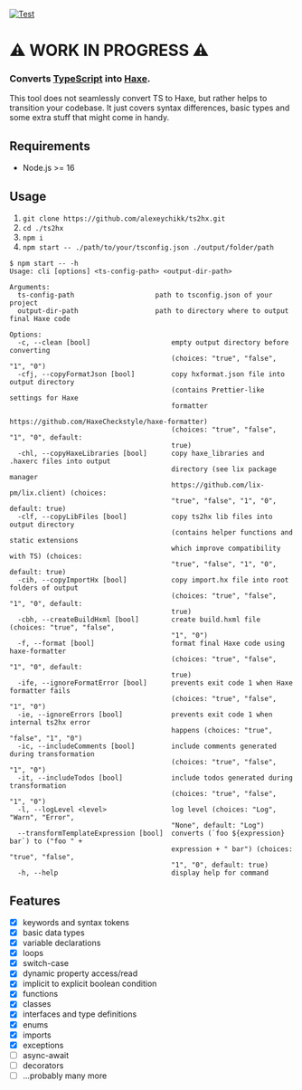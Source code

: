 [![Test](https://github.com/alexeychikk/ts2hx/actions/workflows/test.yml/badge.svg)](https://github.com/alexeychikk/ts2hx/actions/workflows/test.yml)

# ⚠️ WORK IN PROGRESS ⚠️

### Converts [TypeScript](https://www.typescriptlang.org/) into [Haxe](https://haxe.org/).

This tool does not seamlessly convert TS to Haxe, but rather helps to transition your codebase.
It just covers syntax differences, basic types and some extra stuff that might come in handy.

## Requirements

- Node.js >= 16

## Usage

1. `git clone https://github.com/alexeychikk/ts2hx.git`
2. `cd ./ts2hx`
3. `npm i`
4. `npm start -- ./path/to/your/tsconfig.json ./output/folder/path`

```console
$ npm start -- -h
Usage: cli [options] <ts-config-path> <output-dir-path>

Arguments:
  ts-config-path                    path to tsconfig.json of your project
  output-dir-path                   path to directory where to output final Haxe code

Options:
  -c, --clean [bool]                    empty output directory before converting
                                        (choices: "true", "false", "1", "0")
  -cfj, --copyFormatJson [bool]         copy hxformat.json file into output directory
                                        (contains Prettier-like settings for Haxe
                                        formatter
                                        https://github.com/HaxeCheckstyle/haxe-formatter)
                                        (choices: "true", "false", "1", "0", default:
                                        true)
  -chl, --copyHaxeLibraries [bool]      copy haxe_libraries and .haxerc files into output
                                        directory (see lix package manager
                                        https://github.com/lix-pm/lix.client) (choices:
                                        "true", "false", "1", "0", default: true)
  -clf, --copyLibFiles [bool]           copy ts2hx lib files into output directory
                                        (contains helper functions and static extensions
                                        which improve compatibility with TS) (choices:
                                        "true", "false", "1", "0", default: true)
  -cih, --copyImportHx [bool]           copy import.hx file into root folders of output
                                        (choices: "true", "false", "1", "0", default:
                                        true)
  -cbh, --createBuildHxml [bool]        create build.hxml file (choices: "true", "false",
                                        "1", "0")
  -f, --format [bool]                   format final Haxe code using haxe-formatter
                                        (choices: "true", "false", "1", "0", default:
                                        true)
  -ife, --ignoreFormatError [bool]      prevents exit code 1 when Haxe formatter fails
                                        (choices: "true", "false", "1", "0")
  -ie, --ignoreErrors [bool]            prevents exit code 1 when internal ts2hx error
                                        happens (choices: "true", "false", "1", "0")
  -ic, --includeComments [bool]         include comments generated during transformation
                                        (choices: "true", "false", "1", "0")
  -it, --includeTodos [bool]            include todos generated during transformation
                                        (choices: "true", "false", "1", "0")
  -l, --logLevel <level>                log level (choices: "Log", "Warn", "Error",
                                        "None", default: "Log")
  --transformTemplateExpression [bool]  converts (`foo ${expression} bar`) to ("foo " +
                                        expression + " bar") (choices: "true", "false",
                                        "1", "0", default: true)
  -h, --help                            display help for command
```

## Features

- [x] keywords and syntax tokens
- [x] basic data types
- [x] variable declarations
- [x] loops
- [x] switch-case
- [x] dynamic property access/read
- [x] implicit to explicit boolean condition
- [x] functions
- [x] classes
- [x] interfaces and type definitions
- [x] enums
- [x] imports
- [x] exceptions
- [ ] async-await
- [ ] decorators
- [ ] ...probably many more
